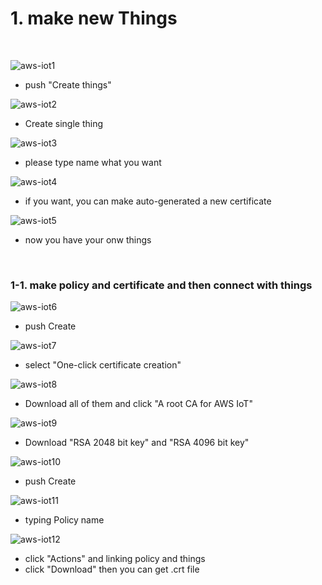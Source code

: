 # **1. make new Things**

<br>

![aws-iot1](https://user-images.githubusercontent.com/41497254/146670679-cb9715f0-408c-46e1-a19d-8ed5502dc82d.png)

- push "Create things"

![aws-iot2](https://user-images.githubusercontent.com/41497254/146670793-75f893fe-78b1-4f39-af1b-eff5f41288d1.png)

- Create single thing

![aws-iot3](https://user-images.githubusercontent.com/41497254/146670810-853c1361-6872-4c27-85a4-b73f57922b1f.png)

- please type name what you want 

![aws-iot4](https://user-images.githubusercontent.com/41497254/146670824-693500fe-2b9a-4ace-bff3-13a74edcac57.png)

- if you want, you can make auto-generated a new certificate 

![aws-iot5](https://user-images.githubusercontent.com/41497254/146670926-79711236-c7de-4161-96e3-cc23fc916efd.png)

- now you have your onw things

<br>

### **1-1. make policy and certificate and then connect with things** 

![aws-iot6](https://user-images.githubusercontent.com/41497254/146671251-cb7c418e-45a3-47c4-9ee4-789ed2e09cfa.png)

- push Create

![aws-iot7](https://user-images.githubusercontent.com/41497254/146671430-914cda21-383b-4449-973c-1d9bd15dae81.png)

- select "One-click certificate creation"

![aws-iot8](https://user-images.githubusercontent.com/41497254/146671443-d411885c-b7f7-40e1-a166-068b5fad8ef7.png)

- Download all of them and click "A root CA for AWS IoT"

![aws-iot9](https://user-images.githubusercontent.com/41497254/146671452-cbdc190e-29e0-4d24-9234-0f4c32574346.png)

- Download "RSA 2048 bit key" and "RSA 4096 bit key"

![aws-iot10](https://user-images.githubusercontent.com/41497254/146671460-3ad3a8b6-6dec-4d4f-ba33-c169d95dd106.png)

- push Create

![aws-iot11](https://user-images.githubusercontent.com/41497254/146671638-f671b543-45c5-47f6-be72-d892edd9b1dc.png)

- typing Policy name

![aws-iot12](https://user-images.githubusercontent.com/41497254/146671655-26523b97-dca8-48dc-b456-4cebe95088f8.png)

- click "Actions" and linking policy and things
- click "Download" then you can get .crt file 